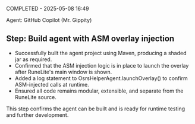 COMPLETED - 2025-05-08 16:49

Agent: GitHub Copilot (Mr. Gippity)

## Step: Build agent with ASM overlay injection

-   Successfully built the agent project using Maven, producing a shaded jar as required.
-   Confirmed that the ASM injection logic is in place to launch the overlay after RuneLite's main window is shown.
-   Added a log statement to OsrsHelperAgent.launchOverlay() to confirm ASM-injected calls at runtime.
-   Ensured all code remains modular, extensible, and separate from the RuneLite source.

This step confirms the agent can be built and is ready for runtime testing and further development.
